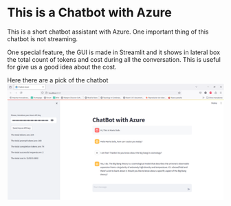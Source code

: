 # This is a Chatbot with Azure 
This is a short chatbot assistant with Azure. One important thing of this chatbot is not streaming. 

One special feature, the GUI is made in Streamlit and it shows in lateral box the total count of tokens and cost during all the conversation. This is useful for give us a good idea about the cost.

Here there are a pick of the chatbot
![alt text](figure_1.png "Title")